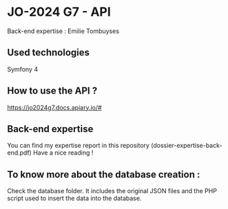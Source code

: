 # JO-2024 G7 - API

Back-end expertise : Emilie Tombuyses

## Used technologies

Symfony 4

## How to use the API ? 

https://jo2024g7.docs.apiary.io/#

## Back-end expertise

You can find my expertise report in this repository (dossier-expertise-back-end.pdf)
Have a nice reading !

## To know more about the database creation :
Check the database folder. It includes the original JSON files and the PHP script used to insert the data into the database.


